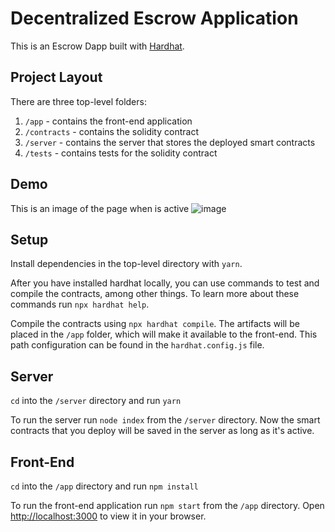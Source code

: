 # Decentralized Escrow Application

This is an Escrow Dapp built with [Hardhat](https://hardhat.org/).

## Project Layout

There are three top-level folders:

1. `/app` - contains the front-end application
2. `/contracts` - contains the solidity contract
3. `/server` - contains the server that stores the deployed smart contracts
4. `/tests` - contains tests for the solidity contract

## Demo

This is an image of the page when is active
![image](https://user-images.githubusercontent.com/90318659/209812599-4c0c398f-be58-4f97-8b74-dd27ac7c26da.png)


## Setup

Install dependencies in the top-level directory with `yarn`.

After you have installed hardhat locally, you can use commands to test and compile the contracts, among other things. To learn more about these commands run `npx hardhat help`.

Compile the contracts using `npx hardhat compile`. The artifacts will be placed in the `/app` folder, which will make it available to the front-end. This path configuration can be found in the `hardhat.config.js` file.

## Server

`cd` into the `/server` directory and run `yarn`

To run the server run `node index` from the `/server` directory. Now the smart contracts that you deploy will be saved in the server as long as it's active.

## Front-End

`cd` into the `/app` directory and run `npm install`

To run the front-end application run `npm start` from the `/app` directory. Open [http://localhost:3000](http://localhost:3000) to view it in your browser.



